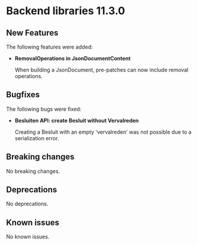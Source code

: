 # Backend libraries 11.3.0

## New Features

The following features were added:

* **RemovalOperations in JsonDocumentContent**
  
  When building a JsonDocument, pre-patches can now include removal operations.

## Bugfixes

The following bugs were fixed:

* **Besluiten API: create Besluit without Vervalreden**

  Creating a Besluit with an empty 'vervalreden' was not possible due to a serialization error.

## Breaking changes

No breaking changes.

## Deprecations

No deprecations.

## Known issues

No known issues.